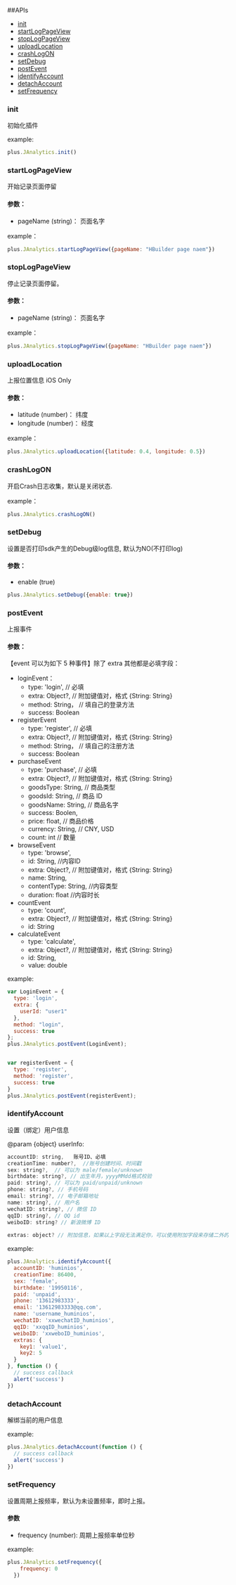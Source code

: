 ##APIs
- [init](#init)
- [startLogPageView](#startlogpageview)
- [stopLogPageView](#stoplogpageview)
- [uploadLocation](#uploadlocation)
- [crashLogON](#crashlogon)
- [setDebug](#setdebug)
- [postEvent](#postevent)
- [identifyAccount](#identifyaccount)
- [detachAccount](#detachaccount)
- [setFrequency](#setfrequency)


### init

初始化插件

example:

```javascript
plus.JAnalytics.init()
```



### startLogPageView

开始记录页面停留

#### 参数：

- pageName (string)： 页面名字

example：

```javascript
plus.JAnalytics.startLogPageView({pageName: "HBuilder page naem"})
```



### stopLogPageView

停止记录页面停留。

#### 参数：

- pageName (string)： 页面名字

example：

```javascript
plus.JAnalytics.stopLogPageView({pageName: "HBuilder page naem"})
```



### uploadLocation

上报位置信息 iOS Only

#### 参数：

- latitude (number)： 纬度
- longitude (number)：  经度

example：

```javascript
plus.JAnalytics.uploadLocation({latitude: 0.4, longitude: 0.5})
```



### crashLogON

开启Crash日志收集，默认是关闭状态.

example：

```javascript
plus.JAnalytics.crashLogON()
```



### setDebug

设置是否打印sdk产生的Debug级log信息, 默认为NO(不打印log)

#### 参数：

- enable (true)

```javascript
plus.JAnalytics.setDebug({enable: true})
```



### postEvent

上报事件

#### 参数：

【event 可以为如下 5 种事件】除了 extra 其他都是必填字段：

- loginEvent：
  - type: 'login',  // 必填
  - extra: Object?,  // 附加键值对，格式 {String: String}
  - method: String，  // 填自己的登录方法
  - success: Boolean
- registerEvent
  - type: 'register',  // 必填
  - extra: Object?,  // 附加键值对，格式 {String: String}
  - method: String，  // 填自己的注册方法
  - success: Boolean
- purchaseEvent
  - type: 'purchase', // 必填
  - extra: Object?,  // 附加键值对，格式 {String: String}
  - goodsType: String, // 商品类型
  - goodsId: String, // 商品 ID
  - goodsName: String, // 商品名字
  - success: Boolen,
  - price: float, // 商品价格
  - currency: String, // CNY, USD
  - count: int // 数量
- browseEvent
  - type: 'browse', 
  - id: String, //内容ID
  - extra: Object?,  // 附加键值对，格式 {String: String}
  - name: String,
  - contentType: String, //内容类型
  - duration: float //内容时长
- countEvent
  - type: 'count',
  - extra: Object?,  // 附加键值对，格式 {String: String}
  - id: String
- calculateEvent
  - type: 'calculate',
  - extra: Object?,  // 附加键值对，格式 {String: String}
  - id: String,
  - value: double


example:

```javascript
var LoginEvent = {
  type: 'login',
  extra: {
    userId: "user1"
  },
  method: "login",
  success: true
};
plus.JAnalytics.postEvent(LoginEvent);


var registerEvent = {
  type: 'register',
  method: 'register',
  success: true
}
plus.JAnalytics.postEvent(registerEvent);
```

### identifyAccount

设置（绑定）用户信息

@param {object} userInfo:

```javascript
accountID: string,   账号ID、必填
creationTime: number?,  //账号创建时间、时间戳
sex: string?,  // 可以为 male/female/unknown
birthdate: string?, // 出生年月，yyyyMMdd格式校验
paid: string?, // 可以为 paid/unpaid/unknown
phone: string?, // 手机号码
email: string?, // 电子邮箱地址
name: string?, // 用户名
wechatID: string?, // 微信 ID
qqID: string?, // QQ id
weiboID: string? // 新浪微博 ID
 
extras: object? // 附加信息，如果以上字段无法满足你，可以使用附加字段来存储二外的信息
```

example:

```javascript
plus.JAnalytics.identifyAccount({
  accountID: 'huminios',
  creationTime: 86400,
  sex: 'female',
  birthdate: '19950116',
  paid: 'unpaid',
  phone: '13612983333',
  email: '13612983333@qq.com',
  name: 'username_huminios',
  wechatID: 'xxwechatID_huminios',
  qqID: 'xxqqID_huminios',
  weiboID: 'xxweboID_huminios',
  extras: {
    key1: 'value1',
    key2: 5
  }
}, function () {
  // success callback
  alert('success')
})
```

### detachAccount

解绑当前的用户信息

example:

```javascript
plus.JAnalytics.detachAccount(function () {
  // success callback
  alert('success')
})
```

### setFrequency

设置周期上报频率，默认为未设置频率，即时上报。

#### 参数

- frequency (number):  周期上报频率单位秒

example:

```javascript
plus.JAnalytics.setFrequency({
    frequency: 0
  })
```

